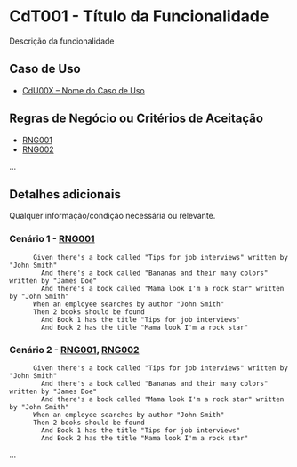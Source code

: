 # CdT001 - Título da Funcionalidade

Descrição da funcionalidade

## Caso de Uso

- [CdU00X – Nome do Caso de Uso](https://github.com/rodrigonoll/req-documentacao/wiki/CdU001%E2%80%93EspecificacaoDoCasoDeUso) 



## Regras de Negócio ou Critérios de Aceitação

- [RNG001](https://github.com/rodrigonoll/req-documentacao/wiki/regras_mensagens#rng001)
- [RNG002](https://github.com/rodrigonoll/req-documentacao/wiki/regras_mensagens#rng002)

...

## Detalhes adicionais

Qualquer informação/condição necessária ou relevante.

### Cenário 1 - [RNG001](https://github.com/rodrigonoll/req-documentacao/wiki/regras_mensagens#rng001)

```gherkin
      Given there's a book called "Tips for job interviews" written by "John Smith"
        And there's a book called "Bananas and their many colors" written by "James Doe"
        And there's a book called "Mama look I'm a rock star" written by "John Smith"
      When an employee searches by author "John Smith"
      Then 2 books should be found
        And Book 1 has the title "Tips for job interviews"
        And Book 2 has the title "Mama look I'm a rock star"
```

### Cenário 2 - [RNG001](https://github.com/rodrigonoll/req-documentacao/wiki/regras_mensagens#rng001), [RNG002](https://github.com/rodrigonoll/req-documentacao/wiki/regras_mensagens#rng002)

```gherkin
      Given there's a book called "Tips for job interviews" written by "John Smith"
        And there's a book called "Bananas and their many colors" written by "James Doe"
        And there's a book called "Mama look I'm a rock star" written by "John Smith"
      When an employee searches by author "John Smith"
      Then 2 books should be found
        And Book 1 has the title "Tips for job interviews"
        And Book 2 has the title "Mama look I'm a rock star"
```

...